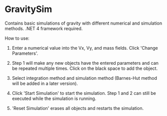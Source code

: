 # GravitySim
Contains basic simulations of gravity with different numerical and simulation methods.
.NET 4 framework required.

How to use:

1. Enter a numerical value into the Vx, Vy, and mass fields. Click 'Change Parameters'.

2. Step 1 will make any new objects have the entered parameters and can be repeated multiple times. Click on the black space to add the object.

3. Select integration method and simulation method (Barnes-Hut method will be added in a later version).

4. Click 'Start Simulation' to start the simulation. Step 1 and 2 can still be executed while the simulation is running.

5. 'Reset Simulation' erases all objects and restarts the simulation.
